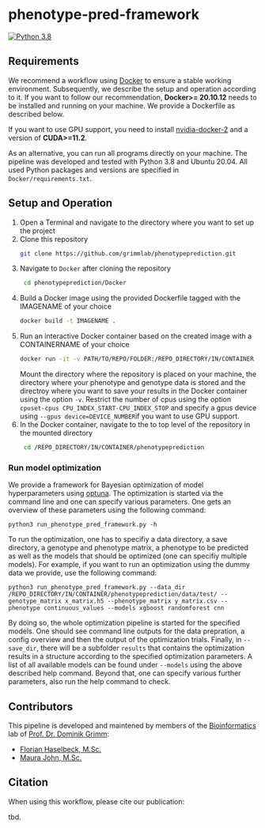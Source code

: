 # phenotype-pred-framework

[![Python 3.8](https://img.shields.io/badge/Python-3.8-3776AB)](https://www.python.org/downloads/release/python-388/)

## Requirements
We recommend a workflow using [Docker](https://www.docker.com/) to ensure a stable working environment.
Subsequently, we describe the setup and operation according to it. 
If you want to follow our recommendation, **Docker>= 20.10.12** needs to be installed and running on your machine. We provide a Dockerfile as described below.

If you want to use GPU support, you need to install [nvidia-docker-2](https://github.com/NVIDIA/nvidia-docker) and a version of **CUDA>=11.2**.

As an alternative, you can run all programs directly on your machine. 
The pipeline was developed and tested with Python 3.8 and Ubuntu 20.04.
All used Python packages and versions are specified in `Docker/requirements.txt`.

## Setup and Operation
1. Open a Terminal and navigate to the directory where you want to set up the project
2. Clone this repository
    ```bash
    git clone https://github.com/grimmlab/phenotypeprediction.git
    ```
3. Navigate to `Docker` after cloning the repository
   ```bash
    cd phenotypeprediction/Docker
   ```
4. Build a Docker image using the provided Dockerfile tagged with the IMAGENAME of your choice
    ```bash
    docker build -t IMAGENAME .
    ```
5. Run an interactive Docker container based on the created image with a CONTAINERNAME of your choice
    ```bash
    docker run -it -v PATH/TO/REPO/FOLDER:/REPO_DIRECTORY/IN/CONTAINER -v /PATH/TO/DATA/DIRECTORY:/DATA_DIRECTORY/IN/CONTAINER -v /PATH/TO/RESULTS/SAVE/DIRECTORY:/SAVE_DIRECTORY/IN/CONTAINER --cpuset-cpus CPU_INDEX_START-CPU_INDEX_STOP --gpus device=DEVICE_NUMBER --name CONTAINERNAME IMAGENAME
    ```
    Mount the directory where the repository is placed on your machine, the directory where your phenotype and genotype data is stored and the directroy where you want to save your results in the Docker container using the option `-v`.
    Restrict the number of cpus using the option `cpuset-cpus CPU_INDEX_START-CPU_INDEX_STOP` and specify a gpus device using `--gpus device=DEVICE_NUMBER`if you want to use GPU support.
6. In the Docker container, navigate to the to top level of the repository in the mounted directory
   ```bash
    cd /REPO_DIRECTORY/IN/CONTAINER/phenotypeprediction
   ```
   
### Run model optimization
We provide a framework for Bayesian optimization of model hyperparameters using [optuna](https://optuna.readthedocs.io/en/stable/). 
The optimization is started via the command line and one can specify various parameters. One gets an overview of these parameters using the following command:

    python3 run_phenotype_pred_framework.py -h

To run the optimization, one has to specifiy a data directory, a save directory, a genotype and phenotype matrix, a phenotype to be predicted as well as the models that should be optimized (one can specifiy multiple models). 
For example, if you want to run an optimization using the dummy data we provide, use the following command:

    python3 run_phenotype_pred_framework.py --data_dir /REPO_DIRECTORY/IN/CONTAINER/phenotypeprediction/data/test/ --genotype_matrix x_matrix.h5 --phenotype_matrix y_matrix.csv --phenotype continuous_values --models xgboost randomforest cnn

By doing so, the whole optimization pipeline is started for the specified models. One should see command line outputs for the data prepration, a config overview and then the output of the optimization trials. Finally, in `--save_dir`, there will be a subfolder `results` that contains the optimization results in a structure according to the specified optimization parameters.
A list of all available models can be found under `--models` using the above described help command. Beyond that, one can specify various further parameters, also run the help command to check.

## Contributors
This pipeline is developed and maintened by members of the [Bioinformatics](https://bit.cs.tum.de) lab of [Prof. Dr. Dominik Grimm](https://bit.cs.tum.de/team/dominik-grimm/):
- [Florian Haselbeck, M.Sc.](https://bit.cs.tum.de/team/florian-haselbeck/)
- [Maura John, M.Sc.](https://bit.cs.tum.de/team/maura-john/)

## Citation
When using this workflow, please cite our publication:

tbd.
